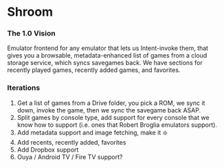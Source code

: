 # Shroom

### The 1.0 Vision

Emulator frontend for any emulator that lets us Intent-invoke them, that gives you a browsable, metadata-enhanced list of games from a cloud storage service, which syncs savegames back. We have sections for recently played games, recently added games, and favorites.

### Iterations

1. Get a list of games from a Drive folder, you pick a ROM, we sync it down, invoke the game, then we sync the savegame back ASAP.
1. Split games by console type, add support for every console that we know how to support (i.e. ones that Robert Broglia emulators support).
1. Add metadata support and image fetching, make it :sparkle:
1. Add recents, recently added, favorites
1. Add Dropbox support
1. Ouya / Android TV / Fire TV support?
